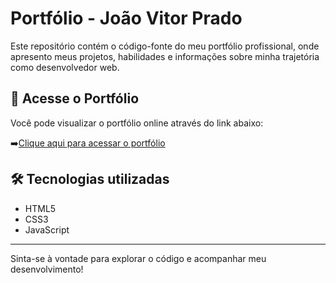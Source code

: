 # Portfólio - João Vitor Prado

Este repositório contém o código-fonte do meu portfólio profissional, onde apresento meus projetos, habilidades e informações sobre minha trajetória como desenvolvedor web.

## 🔗 Acesse o Portfólio

Você pode visualizar o portfólio online através do link abaixo:

➡️<a href="https://joaopradov.github.io/portfolio/" target="_blank">Clique aqui para acessar o portfólio</a>

## 🛠️ Tecnologias utilizadas

- HTML5  
- CSS3  
- JavaScript  

---

Sinta-se à vontade para explorar o código e acompanhar meu desenvolvimento!

